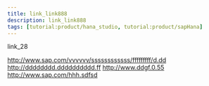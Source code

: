 ```yaml
---
title: link_link888
description: link_link888
tags: [tutorial:product/hana_studio, tutorial:product/sapHana]
---
```

link_28

http://www.sap.com/vvvvvv/ssssssssssss/fffffffff/d.dd
http://dddddddd.dddddddddd.ff
http://www.ddgf.0.55
http://www.sap.com/hhh.sdfsd
